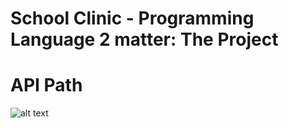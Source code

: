 # School Clinic - Programming Language 2 matter: The Project

# API Path

![alt text](https://i.imgur.com/7XeON3L.jpg)
